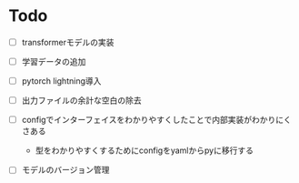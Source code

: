 # Todo

- [ ] transformerモデルの実装
- [ ] 学習データの追加
- [ ] pytorch lightning導入
- [ ] 出力ファイルの余計な空白の除去
- [ ] configでインターフェイスをわかりやすくしたことで内部実装がわかりにくさある
  - 型をわかりやすくするためにconfigをyamlからpyに移行する
- [ ] モデルのバージョン管理

